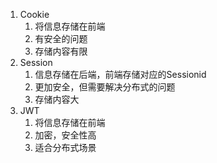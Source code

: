 1. Cookie
	1. 将信息存储在前端
	2. 有安全的问题
	3. 存储内容有限
2. Session
	1. 信息存储在后端，前端存储对应的Sessionid
	2. 更加安全，但需要解决分布式的问题
	3. 存储内容大
3. JWT
	1. 将信息存储在前端
	2. 加密，安全性高
	3. 适合分布式场景